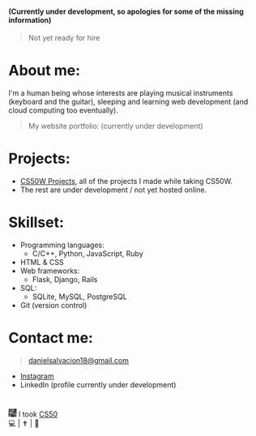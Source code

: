 #### (Currently under development, so apologies for some of the missing information)  
> Not yet ready for hire  

# About me:
  
I'm a human being whose interests are playing musical instruments (keyboard and the guitar), sleeping and learning web development (and cloud computing too eventually).  
> My website portfolio: (currently under development)
  
# Projects:
  
* [CS50W Projects](https://github.com/stars/AncientSoup/lists/cs50w-projects), all of the projects I made while taking CS50W.
* The rest are under development / not yet hosted online.  
  
# Skillset:
* Programming languages:
    * C/C++, Python, JavaScript, Ruby
* HTML & CSS
* Web frameworks:
    * Flask, Django, Rails
* SQL:
    * SQLite, MySQL, PostgreSQL
* Git (version control)  
  
# Contact me:
  
> danielsalvacion18@gmail.com  
* [Instagram](https://www.instagram.com/adobong_sunog)  
* LinkedIn (profile currently under development)  
  
#  
![cs50 logo](https://github.com/AncientSoup/AncientSoup/blob/main/favicon-16x16.png) I took [CS50](https://cs50.harvard.edu/)  
💻 | ✝ | 🎸
<!---
AncientSoup/AncientSoup is a ✨ special ✨ repository because its `README.md` (this file) appears on your GitHub profile.
You can click the Preview link to take a look at your changes.
--->
